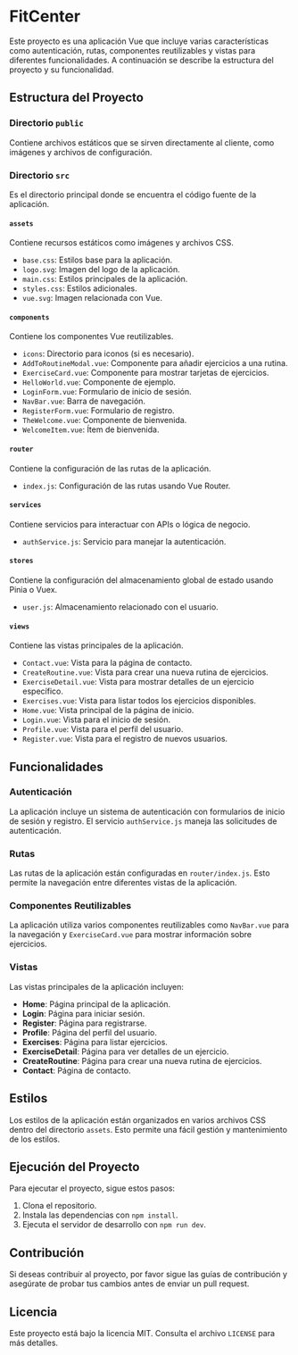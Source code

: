 # FitCenter

Este proyecto es una aplicación Vue que incluye varias características como autenticación, rutas, componentes reutilizables y vistas para diferentes funcionalidades. A continuación se describe la estructura del proyecto y su funcionalidad.

## Estructura del Proyecto

### Directorio `public`
Contiene archivos estáticos que se sirven directamente al cliente, como imágenes y archivos de configuración.

### Directorio `src`
Es el directorio principal donde se encuentra el código fuente de la aplicación.

#### `assets`
Contiene recursos estáticos como imágenes y archivos CSS.

- `base.css`: Estilos base para la aplicación.
- `logo.svg`: Imagen del logo de la aplicación.
- `main.css`: Estilos principales de la aplicación.
- `styles.css`: Estilos adicionales.
- `vue.svg`: Imagen relacionada con Vue.

#### `components`
Contiene los componentes Vue reutilizables.

- `icons`: Directorio para iconos (si es necesario).
- `AddToRoutineModal.vue`: Componente para añadir ejercicios a una rutina.
- `ExerciseCard.vue`: Componente para mostrar tarjetas de ejercicios.
- `HelloWorld.vue`: Componente de ejemplo.
- `LoginForm.vue`: Formulario de inicio de sesión.
- `NavBar.vue`: Barra de navegación.
- `RegisterForm.vue`: Formulario de registro.
- `TheWelcome.vue`: Componente de bienvenida.
- `WelcomeItem.vue`: Ítem de bienvenida.

#### `router`
Contiene la configuración de las rutas de la aplicación.

- `index.js`: Configuración de las rutas usando Vue Router.

#### `services`
Contiene servicios para interactuar con APIs o lógica de negocio.

- `authService.js`: Servicio para manejar la autenticación.

#### `stores`
Contiene la configuración del almacenamiento global de estado usando Pinia o Vuex.

- `user.js`: Almacenamiento relacionado con el usuario.

#### `views`
Contiene las vistas principales de la aplicación.

- `Contact.vue`: Vista para la página de contacto.
- `CreateRoutine.vue`: Vista para crear una nueva rutina de ejercicios.
- `ExerciseDetail.vue`: Vista para mostrar detalles de un ejercicio específico.
- `Exercises.vue`: Vista para listar todos los ejercicios disponibles.
- `Home.vue`: Vista principal de la página de inicio.
- `Login.vue`: Vista para el inicio de sesión.
- `Profile.vue`: Vista para el perfil del usuario.
- `Register.vue`: Vista para el registro de nuevos usuarios.

## Funcionalidades

### Autenticación
La aplicación incluye un sistema de autenticación con formularios de inicio de sesión y registro. El servicio `authService.js` maneja las solicitudes de autenticación.

### Rutas
Las rutas de la aplicación están configuradas en `router/index.js`. Esto permite la navegación entre diferentes vistas de la aplicación.

### Componentes Reutilizables
La aplicación utiliza varios componentes reutilizables como `NavBar.vue` para la navegación y `ExerciseCard.vue` para mostrar información sobre ejercicios.

### Vistas
Las vistas principales de la aplicación incluyen:

- **Home**: Página principal de la aplicación.
- **Login**: Página para iniciar sesión.
- **Register**: Página para registrarse.
- **Profile**: Página del perfil del usuario.
- **Exercises**: Página para listar ejercicios.
- **ExerciseDetail**: Página para ver detalles de un ejercicio.
- **CreateRoutine**: Página para crear una nueva rutina de ejercicios.
- **Contact**: Página de contacto.

## Estilos
Los estilos de la aplicación están organizados en varios archivos CSS dentro del directorio `assets`. Esto permite una fácil gestión y mantenimiento de los estilos.

## Ejecución del Proyecto
Para ejecutar el proyecto, sigue estos pasos:

1. Clona el repositorio.
2. Instala las dependencias con `npm install`.
3. Ejecuta el servidor de desarrollo con `npm run dev`.

## Contribución
Si deseas contribuir al proyecto, por favor sigue las guías de contribución y asegúrate de probar tus cambios antes de enviar un pull request.

## Licencia
Este proyecto está bajo la licencia MIT. Consulta el archivo `LICENSE` para más detalles.
